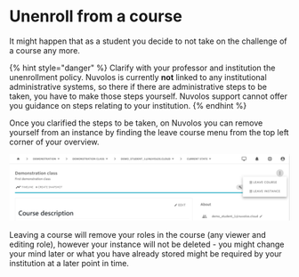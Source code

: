 # Unenroll from a course

It might happen that as a student you decide to not take on the challenge of a course any more. 

{% hint style="danger" %}
Clarify with your professor and institution the unenrollment policy. Nuvolos is currently **not** linked to any institutional administrative systems, so there if there are administrative steps to be taken, you have to make those steps yourself. Nuvolos support cannot offer you guidance on steps relating to your institution.
{% endhint %}

Once you clarified the steps to be taken, on Nuvolos you can remove yourself from an instance by finding the leave course menu from the top left corner of your overview. 

![The leave course menu](../../.gitbook/assets/screenshot-2021-03-05-165516.png)

Leaving a course will remove your roles in the course \(any viewer and editing role\), however your instance will not be deleted - you might change your mind later or what you have already stored might be required by your institution at a later point in time.

